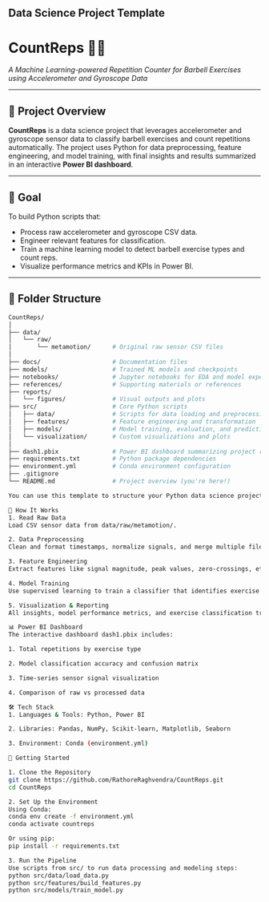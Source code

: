## Data Science Project Template
# CountReps 🏋️‍♂️  
*A Machine Learning-powered Repetition Counter for Barbell Exercises using Accelerometer and Gyroscope Data*

---

## 📌 Project Overview

**CountReps** is a data science project that leverages accelerometer and gyroscope sensor data to classify barbell exercises and count repetitions automatically. The project uses Python for data preprocessing, feature engineering, and model training, with final insights and results summarized in an interactive **Power BI dashboard**.

---

## 🎯 Goal

To build Python scripts that:
- Process raw accelerometer and gyroscope CSV data.
- Engineer relevant features for classification.
- Train a machine learning model to detect barbell exercise types and count reps.
- Visualize performance metrics and KPIs in Power BI.

---

## 📁 Folder Structure

```bash
CountReps/
│
├── data/
│   └── raw/
│       └── metamotion/      # Original raw sensor CSV files
│
├── docs/                    # Documentation files
├── models/                  # Trained ML models and checkpoints
├── notebooks/               # Jupyter notebooks for EDA and model experiments
├── references/              # Supporting materials or references
├── reports/
│   └── figures/             # Visual outputs and plots
├── src/                     # Core Python scripts
│   ├── data/                # Scripts for data loading and preprocessing
│   ├── features/            # Feature engineering and transformation
│   ├── models/              # Model training, evaluation, and prediction
│   └── visualization/       # Custom visualizations and plots
│
├── dash1.pbix               # Power BI dashboard summarizing project results
├── requirements.txt         # Python package dependencies
├── environment.yml          # Conda environment configuration
├── .gitignore
└── README.md                # Project overview (you're here!)

You can use this template to structure your Python data science projects. It is based on [Cookie Cutter Data Science](https://drivendata.github.io/cookiecutter-data-science/).

🧠 How It Works
1. Read Raw Data
Load CSV sensor data from data/raw/metamotion/.

2. Data Preprocessing
Clean and format timestamps, normalize signals, and merge multiple files into a unified DataFrame.

3. Feature Engineering
Extract features like signal magnitude, peak values, zero-crossings, etc., to feed into the ML model.

4. Model Training
Use supervised learning to train a classifier that identifies exercise types and counts reps.

5. Visualization & Reporting
All insights, model performance metrics, and exercise classification trends are displayed in the Power BI dashboard (dash1.pbix).

📊 Power BI Dashboard
The interactive dashboard dash1.pbix includes:

1. Total repetitions by exercise type

2. Model classification accuracy and confusion matrix

3. Time-series sensor signal visualization

4. Comparison of raw vs processed data

🛠️ Tech Stack
1. Languages & Tools: Python, Power BI

2. Libraries: Pandas, NumPy, Scikit-learn, Matplotlib, Seaborn

3. Environment: Conda (environment.yml)

🚀 Getting Started

1. Clone the Repository
git clone https://github.com/RathoreRaghvendra/CountReps.git
cd CountReps

2. Set Up the Environment
Using Conda:
conda env create -f environment.yml
conda activate countreps

Or using pip:
pip install -r requirements.txt

3. Run the Pipeline
Use scripts from src/ to run data processing and modeling steps:
python src/data/load_data.py
python src/features/build_features.py
python src/models/train_model.py

